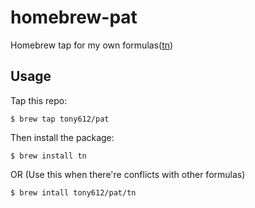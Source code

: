 # homebrew-pat

Homebrew tap for my own formulas([tn](https://github.com/tony612/tn))

## Usage

Tap this repo:

```
$ brew tap tony612/pat
```

Then install the package:

```
$ brew install tn
```

OR (Use this when there're conflicts with other formulas)

```
$ brew intall tony612/pat/tn
```
